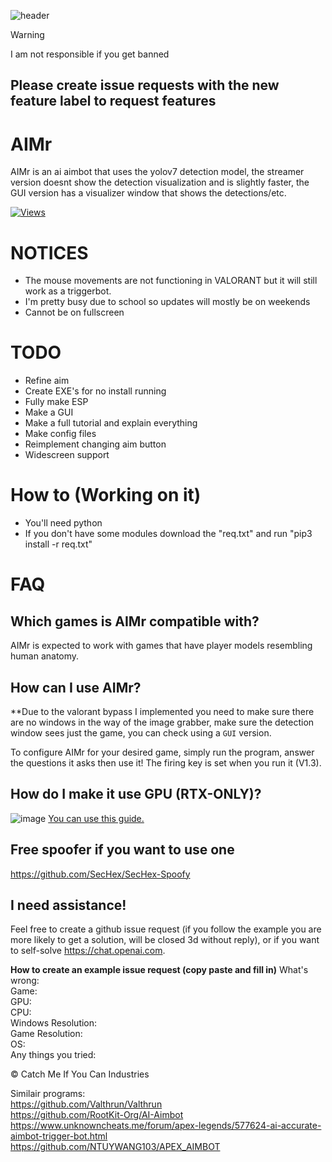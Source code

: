 
![header](https://capsule-render.vercel.app/api?type=waving&color=auto&height=300&section=header&text=AIMr&fontSize=90&animation=fadeIn)
> [!WARNING]
> I am not responsible if you get banned



## Please create issue requests with the new feature label to request features

# AIMr

AIMr is an ai aimbot that uses the yolov7 detection model, the streamer version doesnt show the detection visualization and is slightly faster, the GUI version has a visualizer window that shows the detections/etc.

[![Views](https://hits.seeyoufarm.com/api/count/incr/badge.svg?url=https%3A%2F%2Fgithub.com%2Fkbdevs%2Fai-aimbot&count_bg=%239279B5&title_bg=%23555555&icon=&icon_color=%23FFFFFF&title=Views&edge_flat=false)](https://hits.seeyoufarm.com)

# NOTICES
- The mouse movements are not functioning in VALORANT but it will still work as a triggerbot.
- I'm pretty busy due to school so updates will mostly be on weekends
- Cannot be on fullscreen

# TODO
- Refine aim
- Create EXE's for no install running
- Fully make ESP
- Make a GUI
- Make a full tutorial and explain everything
- Make config files
- Reimplement changing aim button
- Widescreen support


# How to (Working on it)

- You'll need python
- If you don't have some modules download the "req.txt" and run "pip3 install -r req.txt"




# FAQ

## Which games is AIMr compatible with?

AIMr is expected to work with games that have player models resembling human anatomy.

## How can I use AIMr?

**Due to the valorant bypass I implemented you need to make sure there are no windows in the way of the image grabber, make sure the detection window sees just the game, you can check using a `GUI` version.

To configure AIMr for your desired game, simply run the program, answer the questions it asks then use it! The firing key is set when you run it (V1.3).

## How do I make it use GPU (RTX-ONLY)?
![image](https://github.com/kbdevs/ai-aimbot/assets/86767129/4231cfa3-6a3f-485e-aaa7-ef7a78680ae8)
[You can use this guide.](https://medium.com/analytics-vidhya/build-opencv-from-source-with-cuda-for-gpu-access-on-windows-5cd0ce2b9b37) 

## Free spoofer if you want to use one

https://github.com/SecHex/SecHex-Spoofy

## I need assistance!

Feel free to create a github issue request (if you follow the example you are more likely to get a solution, will be closed 3d without reply), or if you want to self-solve https://chat.openai.com.

**How to create an example issue request (copy paste and fill in)**
What's wrong: <br>
Game: <br>
GPU: <br>
CPU: <br>
Windows Resolution: <br>
Game Resolution: <br>
OS: <br>
Any things you tried: <br>


© Catch Me If You Can Industries

Similair programs: <br>
https://github.com/Valthrun/Valthrun <br>
https://github.com/RootKit-Org/AI-Aimbot <br>
https://www.unknowncheats.me/forum/apex-legends/577624-ai-accurate-aimbot-trigger-bot.html <br>
https://github.com/NTUYWANG103/APEX_AIMBOT

